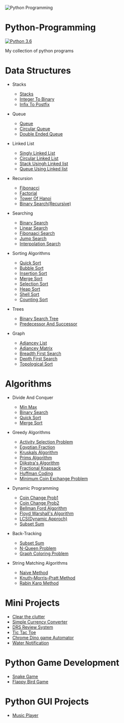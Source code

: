 ![Python Programming](https://socialify.git.ci/robin025/python-programming/image?font=KoHo&forks=1&issues=1&language=1&owner=1&pattern=Circuit%20Board&pulls=1&stargazers=1&theme=Dark)


# Python-Programming
 [![Python 3.6](https://img.shields.io/badge/python-3.6-blue.svg)](https://www.python.org/downloads/release/python-360/)
 
 My collection of python programs
 

# Data Structures
- Stacks
  - [Stacks](https://github.com/robin025/Python-Programming/blob/master/Data%20Structures/Stacks/Sstacks.py)
  - [Integer To Binary](https://github.com/robin025/Python-Programming/blob/master/Data%20Structures/Stacks/Integer%20to%20Binary.py) 
  - [Infix To Postfix](https://github.com/robin025/Python-Programming/blob/master/Data%20Structures/Stacks/Infix%20to%20Postfix.py)

- Queue
   - [Queue](https://github.com/robin025/Python-Programming/blob/master/Data%20Structures/Queue/Queue.py)
   - [Circular Queue](https://github.com/robin025/Python-Programming/blob/master/Data%20Structures/Queue/CIrcular%20Queue.py)
   - [Double Ended Queue](https://github.com/robin025/Python-Programming/blob/master/Data%20Structures/Queue/Double%20Ended%20Queue.py)

- Linked List
   - [Singly Linked List](https://github.com/robin025/Python-Programming/blob/master/Data%20Structures/Linked%20List/Singly%20Linked%20list.py)
   - [Circular Linked List](https://github.com/robin025/Python-Programming/blob/master/Data%20Structures/Linked%20List/Circular%20Linked%20list.py)
   - [Stack Usingh Linked list](https://github.com/robin025/Python-Programming/blob/master/Data%20Structures/Linked%20List/Stack%20Using%20Linked%20List.py)
   - [Queue Using Linked list](https://github.com/robin025/Python-Programming/blob/master/Data%20Structures/Linked%20List/Queue%20Using%20Linked%20List.py)
   
- Recursion
   - [Fibonacci](https://github.com/robin025/Python-Programming/blob/master/Data%20Structures/Recursion/Fibonacci.py) 
   - [Factorial](https://github.com/robin025/Python-Programming/blob/master/Data%20Structures/Recursion/Factorial.py)
   - [Tower Of Hanoi](https://github.com/robin025/Python-Programming/blob/master/Data%20Structures/Recursion/Tower_of_hanoi.py)
   - [Binary Search(Recursive)](https://github.com/robin025/Python-Programming/blob/master/Data%20Structures/Recursion/Binary_Search_Recursive.py)
   
- Searching
   - [Binary Search](https://github.com/robin025/Python-Programming/blob/master/Data%20Structures/Searching/Binary_Search.py)
   - [Linear Search](https://github.com/robin025/Python-Programming/blob/master/Data%20Structures/Searching/Linear_search.py)
   - [Fibonaaci Search](https://github.com/robin025/Python-Programming/blob/master/Data%20Structures/Searching/Fibonaaci%20Search.py)
   - [Jump Search](https://github.com/robin025/Python-Programming/blob/master/Data%20Structures/Searching/Jump_search.py)
   - [Interpolation Search](https://github.com/robin025/Python-Programming/blob/master/Data%20Structures/Searching/Interpolation_Search.py)
   
- Sorting Algorithms
   - [Quick Sort](https://github.com/robin025/Python-Programming/blob/master/Data%20Structures/Sorting%20Algorithms/Quick_Sort.py)
   - [Bubble Sort](https://github.com/robin025/Python-Programming/blob/master/Data%20Structures/Sorting%20Algorithms/BUBBLE.SORT.py)
   - [Insertion Sort](https://github.com/robin025/Python-Programming/blob/master/Data%20Structures/Sorting%20Algorithms/INSERTION.SORT.py)
   - [Merge Sort](https://github.com/robin025/Python-Programming/blob/master/Data%20Structures/Sorting%20Algorithms/Merge_SORT.py)
   - [Selection Sort](https://github.com/robin025/Python-Programming/blob/master/Data%20Structures/Sorting%20Algorithms/Selection.Sort.py) 
   - [Heap Sort](https://github.com/robin025/Python-Programming/blob/master/Data%20Structures/Sorting%20Algorithms/Heap.Sort.py)
   - [Shell Sort](https://github.com/robin025/Python-Programming/blob/master/Data%20Structures/Sorting%20Algorithms/ShellSort.py)
   - [Counting Sort](https://github.com/robin025/Python-Programming/blob/master/Data%20Structures/Sorting%20Algorithms/Counting_Sort.py)
 - Trees
   - [Binary Search Tree](https://github.com/robin025/Python-Programming/blob/master/Data%20Structures/Trees/Binary%20Search%20Tree.py)
   - [Predecessor And Successor](https://github.com/robin025/Python-Programming/blob/master/Data%20Structures/Trees/PREDECESSOR%20AND%20SUCCESSOR.py)
 - Graph
   - [Adjancey List](https://github.com/robin025/Python-Programming/blob/master/Data%20Structures/Graphs/Adjancey_List.py)
   - [Adjancey Matrix](https://github.com/robin025/Python-Programming/blob/master/Data%20Structures/Graphs/Adjancey_matrix.py)
   - [Breadth First Search](https://github.com/robin025/Python-Programming/blob/master/Data%20Structures/Graphs/BFS.py)
   - [Depth First Search](https://github.com/robin025/Python-Programming/blob/master/Data%20Structures/Graphs/DFS.py)
   - [Topological Sort](https://github.com/robin025/Python-Programming/blob/master/Data%20Structures/Graphs/Topological_sort_graph.py)

# Algorithms
  - Divide And Conquer
    - [Min Max ](https://github.com/robin025/Python-Programming/blob/master/Algorithms/Divide%20_And%20_Conquer/Min_max_D%26C.py)
    - [Binary Search](https://github.com/robin025/Python-Programming/blob/master/Algorithms/Divide%20_And%20_Conquer/Binary_Search.py)
    - [Quick Sort](https://github.com/robin025/Python-Programming/blob/master/Algorithms/Divide%20_And%20_Conquer/Quick_Sort_D%26C.py)
    - [Merge Sort](https://github.com/robin025/Python-Programming/blob/master/Algorithms/Divide%20_And%20_Conquer/Merge_sort_D%26C.py)
    
  - Greedy Algorithms
    - [Activity Selection Problem](https://github.com/robin025/Python-Programming/blob/master/Algorithms/Greedy%20Algorithms/Activity_Selection_problem.py)
    - [Egyptian Fraction](https://github.com/robin025/Python-Programming/blob/master/Algorithms/Greedy%20Algorithms/Egyptian_Fraction.py)
    - [Kruskals Algorithm](https://github.com/robin025/Python-Programming/blob/master/Algorithms/Greedy%20Algorithms/Kruskals_Algo.py)
    - [Prims Algorithm](https://github.com/robin025/Python-Programming/blob/master/Algorithms/Greedy%20Algorithms/Prims_Algorithms.py)
    - [Dijkstra's Algorithm](https://github.com/robin025/Python-Programming/blob/master/Algorithms/Greedy%20Algorithms/Dijkstra's_Algorithm.py)
    - [Fractional Knapsack](https://github.com/robin025/Python-Programming/blob/master/Algorithms/Greedy%20Algorithms/Fractional_Knapsack.py)
    - [Huffman Coding](https://github.com/robin025/Python-Programming/blob/master/Algorithms/Greedy%20Algorithms/Huffman_coding.py)
    - [Minimum Coin Exchange Problem](https://github.com/robin025/Python-Programming/blob/master/Algorithms/Greedy%20Algorithms/Minimum_no_Coins.py)
  
  - Dynamic Programming
    - [Coin Change Prob1](https://github.com/robin025/Python-Programming/blob/master/Algorithms/Dynamic%20Programmming/Coin_Change.py)
    - [Coin Change Prob2](https://github.com/robin025/Python-Programming/blob/master/Algorithms/Dynamic%20Programmming/Coin_change_prob02.py)
    - [Bellman Ford Algorithm](https://github.com/robin025/Python-Programming/blob/master/Algorithms/Dynamic%20Programmming/Bellman_Ford_Algorithm.py)
    - [Floyd Warshall's Algorithm](https://github.com/robin025/Python-Programming/blob/master/Algorithms/Dynamic%20Programmming/Floyd_Warshall.py)
    - [LCS(Dynamic Approch)](https://github.com/robin025/Python-Programming/blob/master/Algorithms/Dynamic%20Programmming/LCS.py)
    - [Subset Sum ](https://github.com/robin025/Python-Programming/blob/master/Algorithms/Dynamic%20Programmming/Subset_Sum.py)
    
  - Back-Tracking
    - [Subset Sum](https://github.com/robin025/Python-Programming/blob/master/Algorithms/BackTracking/Subset_Sum.py)
    - [N-Queen Problem](https://github.com/robin025/Python-Programming/blob/master/Algorithms/BackTracking/N_queens_problem.py)
    - [Graph Coloring Problem](https://github.com/robin025/Python-Programming/blob/master/Algorithms/BackTracking/graph_coloring.py)
    
  - String Matching Algorithms
    - [Naive Method](https://github.com/robin025/Python-Programming/blob/master/Algorithms/String%20Matching%20Algorithm/Naive_method.py)
    - [Knuth–Morris–Pratt Method](https://github.com/robin025/Python-Programming/blob/master/Algorithms/String%20Matching%20Algorithm/KMP_Method.py)
    - [Rabin Karp Method](https://github.com/robin025/Python-Programming/blob/master/Algorithms/String%20Matching%20Algorithm/Rabin_Karp.py)
    
   
# Mini Projects
- [Clear the clutter](https://github.com/robin025/Python-Programming/tree/master/Mini%20Project/Clear%20The%20Clutter)
- [Simple Currency Converter](https://github.com/robin025/Python-Programming/tree/master/Mini%20Project/Currency%20Converter)
- [DRS Review System](https://github.com/robin025/Python-Programming/tree/master/Mini%20Project/DRS%20Review%20System)
- [Tic Tac Toe](https://github.com/robin025/Python-Programming/tree/master/Mini%20Project/Tic%20Tac%20Toe)
- [Chrome Dino game Automator](https://github.com/robin025/Python-Programming/tree/master/Mini%20Project/dino%20Game%20Automator)
- [Water Notification](https://github.com/robin025/Python-Programming/tree/master/Mini%20Project/Waternotification)
# Python Game Development
   - [Snake Game](https://github.com/robin025/Snake-Game)
   - [Flappy Bird Game](https://github.com/robin025/Flappy-Bird-Game)
   
# Python GUI Projects
 - [Music Player](https://github.com/robin025/Music-Player)
   
